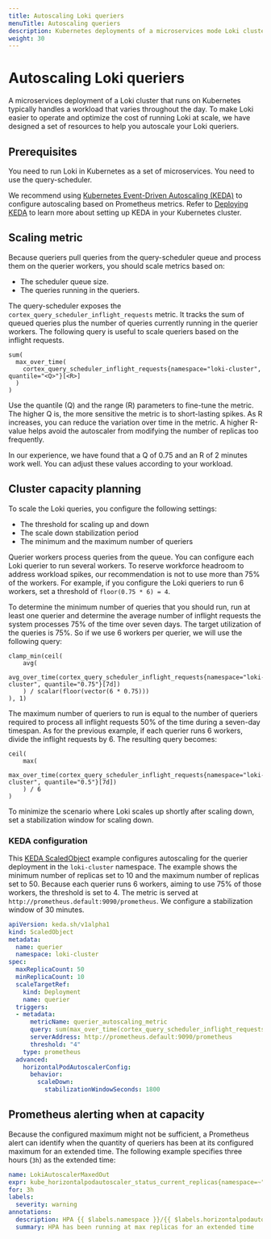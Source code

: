 ```yaml
---
title: Autoscaling Loki queriers
menuTitle: Autoscaling queriers
description: Kubernetes deployments of a microservices mode Loki cluster can use KEDA to autoscale the quantity of queriers.
weight: 30
---
```


# Autoscaling Loki queriers

A microservices deployment of a Loki cluster that runs on Kubernetes typically handles a
workload that varies throughout the day.
To make Loki easier to operate and optimize the cost of running Loki at scale,
we have designed a set of resources to help you autoscale your Loki queriers.

## Prerequisites

You need to run Loki in Kubernetes as a set of microservices. You need to use the query-scheduler.

We recommend using [Kubernetes Event-Driven Autoscaling (KEDA)](https://keda.sh/) to configure autoscaling
based on Prometheus metrics. Refer to [Deploying KEDA](https://keda.sh/docs/latest/deploy) to learn more
about setting up KEDA in your Kubernetes cluster.

## Scaling metric

Because queriers pull queries from the query-scheduler queue and process them on the querier workers, you should scale metrics based on:

- The scheduler queue size.
- The queries running in the queriers.

The query-scheduler exposes the `cortex_query_scheduler_inflight_requests` metric.
It tracks the sum of queued queries plus the number of queries currently running in the querier workers.
The following query is useful to scale queriers based on the inflight requests.

```promql
sum(
  max_over_time(
    cortex_query_scheduler_inflight_requests{namespace="loki-cluster", quantile="<Q>"}[<R>]
  )
)
```

Use the quantile (Q) and the range (R) parameters to fine-tune the metric.
The higher Q is, the more sensitive the metric is to short-lasting spikes.
As R increases, you can reduce the variation over time in the metric.
A higher R-value helps avoid the autoscaler from modifying the number of replicas too frequently.

In our experience, we have found that a Q of 0.75 and an R of 2 minutes work well.
You can adjust these values according to your workload.

## Cluster capacity planning

To scale the Loki queries, you configure the following settings:

- The threshold for scaling up and down
- The scale down stabilization period
- The minimum and the maximum number of queriers

Querier workers process queries from the queue. You can configure each Loki querier to run several workers.
To reserve workforce headroom to address workload spikes, our recommendation is not to use more than 75% of the workers.
For example, if you configure the Loki queriers to run 6 workers, set a threshold of `floor(0.75 * 6) = 4`.

To determine the minimum number of queries that you should run, run at least one querier and determine the average
number of inflight requests the system processes 75% of the time over seven days. The target utilization of the queries is 75%.
So if we use 6 workers per querier, we will use the following query:

```promql
clamp_min(ceil(
    avg(
        avg_over_time(cortex_query_scheduler_inflight_requests{namespace="loki-cluster", quantile="0.75"}[7d])
    ) / scalar(floor(vector(6 * 0.75)))
), 1)
```

The maximum number of queriers to run is equal to the number of queriers required to process all inflight
requests 50% of the time during a seven-day timespan.
As for the previous example, if each querier runs 6 workers, divide the inflight requests by 6.
The resulting query becomes:

```promql
ceil(
    max(
        max_over_time(cortex_query_scheduler_inflight_requests{namespace="loki-cluster", quantile="0.5"}[7d])
    ) / 6
)
```

To minimize the scenario where Loki scales up shortly after scaling down, set
a stabilization window for scaling down.


### KEDA configuration

This [KEDA ScaledObject](https://keda.sh/docs/latest/concepts/scaling-deployments/) example configures autoscaling
for the querier deployment in the `loki-cluster` namespace.
The example shows the minimum number of replicas set to 10 and the maximum number of replicas set to 50.
Because each querier runs 6 workers, aiming to use 75% of those workers, the threshold is set to 4.
The metric is served at `http://prometheus.default:9090/prometheus`. We configure a stabilization window of 30 minutes.

```yaml
apiVersion: keda.sh/v1alpha1
kind: ScaledObject
metadata:
  name: querier
  namespace: loki-cluster
spec:
  maxReplicaCount: 50
  minReplicaCount: 10
  scaleTargetRef:
    kind: Deployment
    name: querier
  triggers:
  - metadata:
      metricName: querier_autoscaling_metric
      query: sum(max_over_time(cortex_query_scheduler_inflight_requests{namespace="loki-cluster", quantile="0.75"}[2m]))
      serverAddress: http://prometheus.default:9090/prometheus
      threshold: "4"
    type: prometheus
  advanced:
    horizontalPodAutoscalerConfig:
      behavior:
        scaleDown:
          stabilizationWindowSeconds: 1800
```

## Prometheus alerting when at capacity

Because the configured maximum might not be sufficient, a Prometheus alert can identify
when the quantity of queriers has been at its configured maximum for an extended time. The following example specifies three hours (`3h`) as the extended time:

```yaml
name: LokiAutoscalerMaxedOut
expr: kube_horizontalpodautoscaler_status_current_replicas{namespace=~"loki-cluster"} == kube_horizontalpodautoscaler_spec_max_replicas{namespace=~"loki-cluster"}
for: 3h
labels:
  severity: warning
annotations:
  description: HPA {{ $labels.namespace }}/{{ $labels.horizontalpodautoscaler }} has been running at max replicas for longer than 3h; this can indicate underprovisioning.
  summary: HPA has been running at max replicas for an extended time
```


